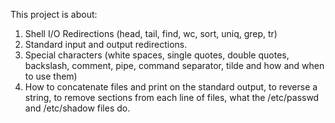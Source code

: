 This project is about:
1. Shell I/O Redirections (head, tail, find, wc, sort, uniq, grep, tr)
2. Standard input and output redirections.
3. Special characters (white spaces, single quotes, double quotes, backslash, comment, pipe, command separator, tilde and how and when to use them)
4. How to concatenate files and print on the standard output, to reverse a string, to remove sections from each line of files, what the /etc/passwd and /etc/shadow files do.
